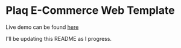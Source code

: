 # Plaq E-Commerce Web Template

Live demo can be found [here](https://detachedsoul.github.io/plaq-eccommerce)

I'll be updating this README as I progress.
